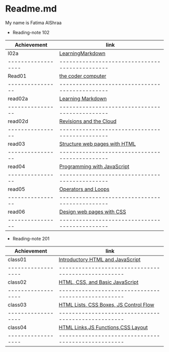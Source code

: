 # Readme.md

My name is Fatima AlShraa


+ Reading-note 102

Achievement       |       link                                   |
------------------| ---------------------------------------------|
  l02a            |   [LearningMarkdown](lab02a)                 |                 
------------------|----------------------------------------------|
  Read01          |   [the coder computer](raed01)               |
  ----------------|----------------------------------------------|
  read02a         |   [Learning Markdown](read02a)               |
  ----------------|----------------------------------------------|
  read02d         |   [Revisions and the Cloud](read02b)         |
  ----------------|----------------------------------------------|
  read03          |   [Structure web pages with HTML](read03)    |
  ----------------|----------------------------------------------|
  read04          |   [Programming with JavaScript](read04)      |
  ----------------|----------------------------------------------|
  read05          |   [Operators and Loops](read05)              |
  ----------------|----------------------------------------------|
  read06          |   [Design web pages with CSS](read06)        |
  ----------------|----------------------------------------------|





+ Reading-note 201


Achievement       |        link                                       |
------------------|---------------------------------------------------|
class01           |   [Introductory HTML and JavaScript](class01)     |
------------------|---------------------------------------------------|        
class02           |   [HTML, CSS, and Basic JavaScript](class02)      |
------------------|---------------------------------------------------|
class03           |  [HTML Lists, CSS Boxes, JS Control Flow](class03)|
------------------|---------------------------------------------------|
class04           | [HTML Links,JS Functions,CSS Layout](class04)     |
------------------|---------------------------------------------------|